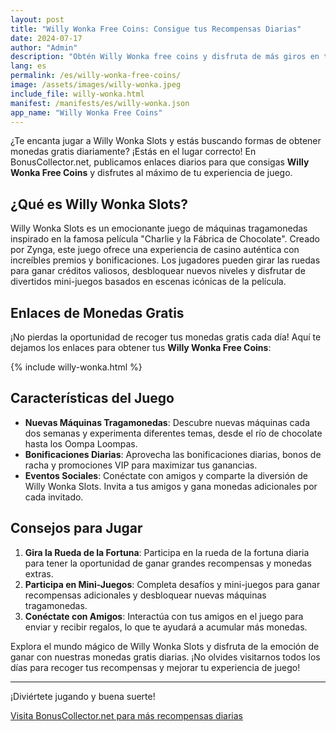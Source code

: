 ```yaml
---
layout: post
title: "Willy Wonka Free Coins: Consigue tus Recompensas Diarias"
date: 2024-07-17
author: "Admin"
description: "Obtén Willy Wonka free coins y disfruta de más giros en tus tragamonedas favoritas. ¡Recibe monedas gratis para ganar premios únicos en el juego de casino!"
lang: es
permalink: /es/willy-wonka-free-coins/
image: /assets/images/willy-wonka.jpeg
include_file: willy-wonka.html
manifest: /manifests/es/willy-wonka.json
app_name: "Willy Wonka Free Coins"
---
```


¿Te encanta jugar a Willy Wonka Slots y estás buscando formas de obtener monedas gratis diariamente? ¡Estás en el lugar correcto! En BonusCollector.net, publicamos enlaces diarios para que consigas **Willy Wonka Free Coins** y disfrutes al máximo de tu experiencia de juego.

## ¿Qué es Willy Wonka Slots?

Willy Wonka Slots es un emocionante juego de máquinas tragamonedas inspirado en la famosa película "Charlie y la Fábrica de Chocolate". Creado por Zynga, este juego ofrece una experiencia de casino auténtica con increíbles premios y bonificaciones. Los jugadores pueden girar las ruedas para ganar créditos valiosos, desbloquear nuevos niveles y disfrutar de divertidos mini-juegos basados en escenas icónicas de la película.

## Enlaces de Monedas Gratis

¡No pierdas la oportunidad de recoger tus monedas gratis cada día! Aquí te dejamos los enlaces para obtener tus **Willy Wonka Free Coins**:

{% include willy-wonka.html %}

## Características del Juego

- **Nuevas Máquinas Tragamonedas**: Descubre nuevas máquinas cada dos semanas y experimenta diferentes temas, desde el río de chocolate hasta los Oompa Loompas.
- **Bonificaciones Diarias**: Aprovecha las bonificaciones diarias, bonos de racha y promociones VIP para maximizar tus ganancias.
- **Eventos Sociales**: Conéctate con amigos y comparte la diversión de Willy Wonka Slots. Invita a tus amigos y gana monedas adicionales por cada invitado.

## Consejos para Jugar

1. **Gira la Rueda de la Fortuna**: Participa en la rueda de la fortuna diaria para tener la oportunidad de ganar grandes recompensas y monedas extras.
2. **Participa en Mini-Juegos**: Completa desafíos y mini-juegos para ganar recompensas adicionales y desbloquear nuevas máquinas tragamonedas.
3. **Conéctate con Amigos**: Interactúa con tus amigos en el juego para enviar y recibir regalos, lo que te ayudará a acumular más monedas.

Explora el mundo mágico de Willy Wonka Slots y disfruta de la emoción de ganar con nuestras monedas gratis diarias. ¡No olvides visitarnos todos los días para recoger tus recompensas y mejorar tu experiencia de juego!

---

¡Diviértete jugando y buena suerte!

[Visita BonusCollector.net para más recompensas diarias](https://bonuscollector.net/es/)